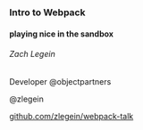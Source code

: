 
### Intro to Webpack
#### playing nice in the sandbox
###### Zach Legein
Developer @objectpartners

@zlegein

[github.com/zlegein/webpack-talk](https://github.com/zlegein/webpack-talk)
